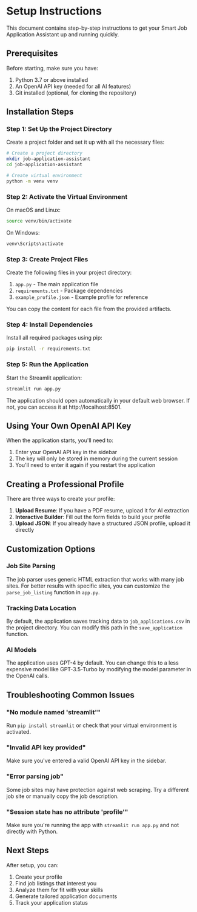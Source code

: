 # Setup Instructions

This document contains step-by-step instructions to get your Smart Job Application Assistant up and running quickly.

## Prerequisites

Before starting, make sure you have:

1. Python 3.7 or above installed
2. An OpenAI API key (needed for all AI features)
3. Git installed (optional, for cloning the repository)

## Installation Steps

### Step 1: Set Up the Project Directory

Create a project folder and set it up with all the necessary files:

```bash
# Create a project directory
mkdir job-application-assistant
cd job-application-assistant

# Create virtual environment
python -m venv venv
```

### Step 2: Activate the Virtual Environment

On macOS and Linux:
```bash
source venv/bin/activate
```

On Windows:
```bash
venv\Scripts\activate
```

### Step 3: Create Project Files

Create the following files in your project directory:

1. `app.py` - The main application file
2. `requirements.txt` - Package dependencies
3. `example_profile.json` - Example profile for reference

You can copy the content for each file from the provided artifacts.

### Step 4: Install Dependencies

Install all required packages using pip:

```bash
pip install -r requirements.txt
```

### Step 5: Run the Application

Start the Streamlit application:

```bash
streamlit run app.py
```

The application should open automatically in your default web browser. If not, you can access it at http://localhost:8501.

## Using Your Own OpenAI API Key

When the application starts, you'll need to:

1. Enter your OpenAI API key in the sidebar
2. The key will only be stored in memory during the current session
3. You'll need to enter it again if you restart the application

## Creating a Professional Profile

There are three ways to create your profile:

1. **Upload Resume**: If you have a PDF resume, upload it for AI extraction
2. **Interactive Builder**: Fill out the form fields to build your profile
3. **Upload JSON**: If you already have a structured JSON profile, upload it directly

## Customization Options

### Job Site Parsing

The job parser uses generic HTML extraction that works with many job sites. For better results with specific sites, you can customize the `parse_job_listing` function in `app.py`.

### Tracking Data Location

By default, the application saves tracking data to `job_applications.csv` in the project directory. You can modify this path in the `save_application` function.

### AI Models

The application uses GPT-4 by default. You can change this to a less expensive model like GPT-3.5-Turbo by modifying the model parameter in the OpenAI calls.

## Troubleshooting Common Issues

### "No module named 'streamlit'"

Run `pip install streamlit` or check that your virtual environment is activated.

### "Invalid API key provided"

Make sure you've entered a valid OpenAI API key in the sidebar.

### "Error parsing job"

Some job sites may have protection against web scraping. Try a different job site or manually copy the job description.

### "Session state has no attribute 'profile'"

Make sure you're running the app with `streamlit run app.py` and not directly with Python.

## Next Steps

After setup, you can:

1. Create your profile
2. Find job listings that interest you
3. Analyze them for fit with your skills
4. Generate tailored application documents
5. Track your application status
